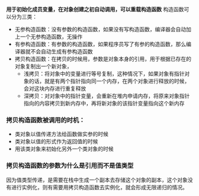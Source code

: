**用于初始化成员变量，在对象创建之初自动调用，可以重载构造函数**
构造函数可以分为三类：
- 无参构造函数：没有参数的构造函数，如果没有写构造函数，编译器会自动加上一个无参构造函数，无操作
- 有参构造函数：有参数的构造函数，如果程序员写了有参的构造函数，那么编译器就不会自动生成有参构造函数
- 拷贝构造函数：在拷贝的时候用，参数是对象本身的引用，用于根据已存在的对象复制出一个新对象，
	- 浅拷贝：将对象中的变量进行等号复制，这种情况下，如果对象有指针对象的话，就是有两个指针指向同一个内存，在两个对象进行释放的时候，会对这块内存进行重复释放
	- 深拷贝：对对象中的指针变量，会重新在堆内申请内存，将原来对象指针指向的内容拷贝到新内存中，再将新对象的该指针变量指向这个新内存

### 拷贝构造函数被调用的时机：
- 类对象以值传递方法给函数做实参的时候
- 类对象以值的形式作为返回值的时候
- 用该类对象来初始化另外一个类对象的时候

### 拷贝构造函数的参数为什么是引用而不是值类型
因为值类型传递，是需要在栈中生成一个副本去存储这个对象的副本，这个对象没有进行实例化，则有需要用拷贝构造函数去实例化，就会形成无限递归的情况。

